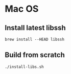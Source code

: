 
# Mac OS

## Install latest libssh

```
brew install --HEAD libssh
```

## Build from scratch

```
./install-libs.sh
```
